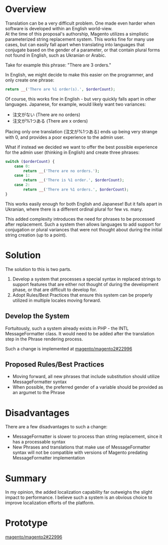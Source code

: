 # Overview

Translation can be a very difficult problem.  One made even harder when software is developed within an English world-view.  
At the time of this proposal's authorship, Magento utilizes a simplistic parameterized string replacement system.  This works fine for
many use cases, but can easily fall apart when translating into languages that conjugate based on the gender of a parameter, or that
contain plural forms not found in English, such as Ukranian or Arabic.

Take for example this phrase: "There are 3 orders."

In English, we might decide to make this easier on the programmer, and only create one phrase:

```php
return __('There are %1 order(s).', $orderCount);
```

Of course, this works fine in English - but very quickly falls apart in other languages.  Japanese, for example, would likely want two
variances:

* 注文がない (There are no orders)
* 注文が%1つある (There are x orders)

Placing only one translation (注文が%1つある) ends up being very strange with 0, and provides a poor experience to the admin user.

What if instead we decided we want to offer the best possible experience for the admin user (thinking in English) and create three 
phrases:

```php
switch ($orderCount) {
    case 0:
        return __('There are no orders.');
    case 1:
        return __('There is %1 order.', $orderCount);
    case 2:
        return __('There are %1 orders.', $orderCount);
}
```

This works easily enough for both English and Japanese!  But it falls apart in Ukranian, where there is a different ordinal plural for
few vs. many. 

This added complexity introduces the need for phrases to be processed after replacement.  Such a system then allows languages to add
support for conjugation or plural variances that were not thought about during the initial string creation (up to a point).

# Solution

The solution to this is two parts.

1. Develop a system that processes a special syntax in replaced strings to support features that are either not thought of during the
   development phase, or that are difficult to develop for.
2. Adopt Rules/Best Practices that ensure this system can be properly utilized in multiple locales moving forward.

## Develop the System

Fortuitously, such a system already exists in PHP - the INTL MessageFormatter class.  It would need to be added after the translation
step in the Phrase rendering process.

Such a change is implemented at [magento/magento2#22996](https://github.com/magento/magento2/pull/22996)

## Proposed Rules/Best Practices

* Moving forward, all new phrases that include substitution should utilize MessageFormatter syntax
* When possible, the preferred gender of a variable should be provided as an argumet to the Phrase

# Disadvantages

There are a few disadvantages to such a change:

* MessageFormatter is slower to process than string replacement, since it has a processable syntax
* New Phrases and translations that make use of MessageFormatter syntax will not be compatible with versions of Magento predating 
  MessageFormatter implementation
  
# Summary

In my opinion, the added localization capability far outweighs the slight impact to performance.  I believe such a system is an obvious
choice to improve localization efforts of the platform.

# Prototype

[magento/magento2#22996](https://github.com/magento/magento2/pull/22996)
